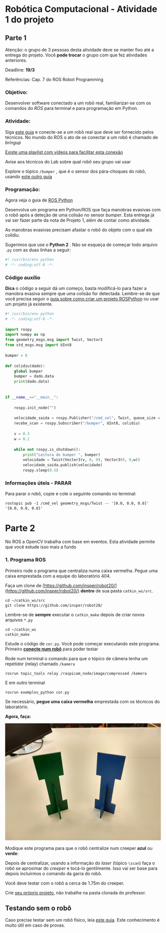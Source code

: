 # Robótica Computacional - Atividade 1 do projeto

## Parte 1 

Atenção: o grupo de 3 pessoas desta atividade deve se manter fixo até a entrega do projeto. Você **pode trocar** o grupo com que fez atividades anteriores. 

Deadline: **19/3**

Referências:
Cap. 7 do ROS Robot Programming



### Objetivo: 

Desenvolver software conectado a um robô real, familiarizar-se com os comandos do *ROS* para terminal e para programação em Python.

### Atividade:

Siga [este guia](https://github.com/Insper/robot20/blob/master/guides/bringup_turtlebot.md) e conecte-se a um robô real que deve ser fornecido pelos técnicos.  No mundo do ROS o ato de se conectar a um robô é chamado de *bringup*

[Existe uma playlist com vídeos para facilitar esta conexão](https://www.youtube.com/playlist?list=PLM8rZg4fCalguCrL6BfKBelLed5HMEA5v)

Avise aos técnicos do Lab sobre qual robô seu grupo vai usar

Explore o tópico `/bumper`  , que é o sensor dos pára-choques do robô, usando [este outro guia](https://github.com/Insper/robot19/blob/master/guides/ros_topics.md)


### Programação:

Agora veja o guia de [ROS Python](../guides/projeto_rospython.md)

Desenvolva um programa em Python/ROS que faça manobras evasivas com o robô após a deteção de uma colisão no sensor *bumper*. Esta entrega já vai ser fazer parte da nota de Projeto 1, além de contar como atividade.

As manobras evasivas precisam afastar o robô do objeto com o qual ele colidiu.

Sugerimos que use o **Python 2** . Não se esqueça de começar todo arquivo `.py` com as duas linhas a seguir:
```python
#! /usr/bin/env python
# -*- coding:utf-8 -*-
```

### Código auxílio

**Dica** o código a seguir dá um começo, basta modificá-lo para fazer a manobra evasiva sempre que uma colisão for detectada. Lembre-se de que você precisa seguir o [guia sobre como criar um projeto ROSPython](https://github.com/Insper/robot20/blob/master/guides/projeto_rospython.md)  ou usar um projeto já existente.

```python
#! /usr/bin/env python
# -*- coding:utf-8 -*-

import rospy
import numpy as np
from geometry_msgs.msg import Twist, Vector3
from std_msgs.msg import UInt8

bumper = 0

def colidiu(dado):
	global bumper
	bumper = dado.data
	print(dado.data)


if __name__=="__main__":

	rospy.init_node("")

	velocidade_saida = rospy.Publisher("/cmd_vel", Twist, queue_size = 3 )
	recebe_scan = rospy.Subscriber("/bumper", UInt8, colidiu)

    v = 0.3
    w = 0.1

	while not rospy.is_shutdown():
        print("Leitura do bumper ", bumper)
		velocidade = Twist(Vector3(v, 0, 0), Vector3(0, 0,w))
		velocidade_saida.publish(velocidade)
		rospy.sleep(0.5)


```


### Informações úteis - PARAR

Para parar o robô, copie e cole o seguinte comando no terminal:

    rostopic pub -1 /cmd_vel geometry_msgs/Twist -- '[0.0, 0.0, 0.0]' '[0.0, 0.0, 0.0]'




# Parte 2

No ROS a OpenCV trabalha com base em eventos. Esta atividade permite que você estude isso mais a fundo


### 1. Programa ROS 

Primeiro rode o programa que centraliza numa caixa vermelha. Pegue uma caixa emprestada com a equipe do laboratório 404.

Faça um clone de [https://github.com/insper/robot20/](https://github.com/insper/robot20/) **dentro** de sua pasta `catkin_ws/src`.

    cd ~/catkin_ws/src
    git clone https://github.com/insper/robot20/

Lembre-se de **sempre** executar o `catkin_make` depois de criar novos arquivos `*.py`

    cd ~/catkin_ws
    catkin_make


Estude o código de `cor.py`. Você pode começar executando este programa. Primeiro **[conecte num robô](https://github.com/Insper/robot20/blob/master/guides/bringup_turtlebot.md)** para poder testar

Rode num terminal o comando para que o tópico de câmera tenha um repetidor (relay) chamado `/kamera`

    rosrun topic_tools relay /raspicam_node/image/compressed /kamera


E em outro terminal

    rosrun exemplos_python cor.py

Se necessário, **pegue uma caixa vermelha** emprestada com os técnicos do laboratório.


**Agora, faça:**

![](creepers.jpg)

Modique este programa para que o robô centralize num creeper **azul** ou **verde**:

Depois de centralizar, usando a informação do *laser* (tópico `\scan`) faça o robô se aproximar do *creeper* e tocá-lo gentilmente.  Isso vai ser base para depois incluirmos o comando da garra do robô. 

Você deve testar com o robô a cerca de $1.75 m$ do creeper.


Crie [seu próprio projeto](https://github.com/Insper/robot20/blob/master/guides/projeto_rospython.md), não trabalhe na pasta clonada do professor.


## Testando sem o robô

Caso precise testar sem um robô físico, leia [este guia](https://github.com/Insper/robot20/blob/master/guides/debugar_sem_robo_opencv_melodic.md). Este conhecimento é muito útil em caso de provas. 




